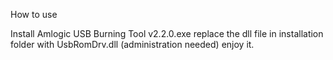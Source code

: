 
How to use

Install Amlogic USB Burning Tool v2.2.0.exe
replace the dll file in installation folder with UsbRomDrv.dll (administration needed)
enjoy it.
